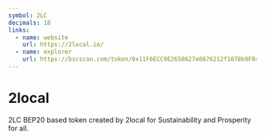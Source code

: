 ```yaml
---
symbol: 2LC
decimals: 18
links:
  - name: website
    url: https://2local.io/
  - name: explorer
    url: https://bscscan.com/token/0x11F6ECC9E2658627e0876212f1078b9F84d3196e
---
```


# 2local

2LC BEP20 based token created by 2local for Sustainability and Prosperity for all.
